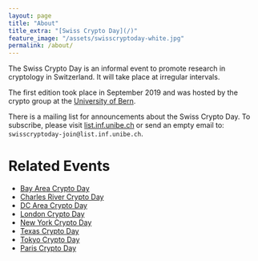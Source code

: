 ```yaml
---
layout: page
title: "About"
title_extra: "[Swiss Crypto Day](/)"
feature_image: "/assets/swisscryptoday-white.jpg"
permalink: /about/
---
```


The Swiss Crypto Day is an informal event to promote research in cryptology
in Switzerland.  It will take place at irregular intervals.

The first edition took place in September 2019 and was hosted by the
crypto group at the [University of Bern](//crypto.unibe.ch).

There is a mailing list for announcements about the Swiss Crypto Day.
To subscribe, please visit [list.inf.unibe.ch](https://list.inf.unibe.ch/postorius/lists/swisscryptoday.list.inf.unibe.ch/) or send an empty email to: `swisscryptoday-join@list.inf.unibe.ch`.

# Related Events
- [Bay Area Crypto Day](https://bacrypto.github.io/)
- [Charles River Crypto Day](https://bostoncryptoday.wordpress.com/)
- [DC Area Crypto Day](https://dcareacryptoday.wordpress.com/)
- [London Crypto Day](https://londoncryptoday.wordpress.com/)
- [New York Crypto Day](https://nycryptoday.wordpress.com/)
- [Texas Crypto Day](https://texascryptoday.github.io/)
- [Tokyo Crypto Day](https://tokyocryptoday.github.io/)
- [Paris Crypto Day](https://pariscryptoday.github.io/)

